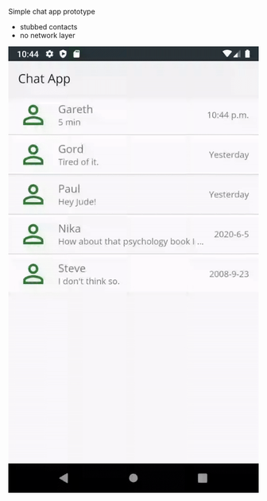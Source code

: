 Simple chat app prototype
- stubbed contacts
- no network layer

![chatapp in action](/assets/chatapp-demo.gif)

